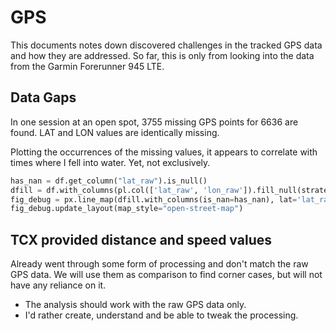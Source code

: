 # GPS 

This documents notes down discovered challenges in the tracked GPS data and how they are addressed.
So far, this is only from looking into the data from the Garmin Forerunner 945 LTE.

## Data Gaps
In one session at an open spot, 3755 missing GPS points for 6636 are found.
LAT and LON values are identically missing. 

Plotting the occurrences of the missing values, it appears to correlate with times where I fell into water. Yet, not exclusively.

```python
has_nan = df.get_column("lat_raw").is_null()
dfill = df.with_columns(pl.col(['lat_raw', 'lon_raw']).fill_null(strategy='forward').fill_null(strategy='backward'))
fig_debug = px.line_map(dfill.with_columns(is_nan=has_nan), lat='lat_raw', lon='lon_raw', color='is_nan', zoom=17, height=800)
fig_debug.update_layout(map_style="open-street-map")
```

## TCX provided distance and speed values
Already went through some form of processing and don't match the raw GPS data. We will use them as comparison to find corner cases, but will not have any reliance on it.
- The analysis should work with the raw GPS data only.
- I'd rather create, understand and be able to tweak the processing.